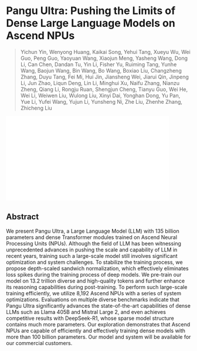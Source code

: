 # Pangu Ultra: Pushing the Limits of Dense Large Language Models on Ascend NPUs

> Yichun Yin, Wenyong Huang, Kaikai Song, Yehui Tang, Xueyu Wu, Wei Guo, Peng Guo, Yaoyuan Wang, Xiaojun Meng, Yasheng Wang, Dong Li, Can Chen, Dandan Tu, Yin Li, Fisher Yu, Ruiming Tang, Yunhe Wang, Baojun Wang, Bin Wang, Bo Wang, Boxiao Liu, Changzheng Zhang, Duyu Tang, Fei Mi, Hui Jin, Jiansheng Wei, Jiarui Qin, Jinpeng Li, Jun Zhao, Liqun Deng, Lin Li, Minghui Xu, Naifu Zhang, Nianzu Zheng, Qiang Li, Rongju Ruan, Shengjun Cheng, Tianyu Guo, Wei He, Wei Li, Weiwen Liu, Wulong Liu, Xinyi Dai, Yonghan Dong, Yu Pan, Yue Li, Yufei Wang, Yujun Li, Yunsheng Ni, Zhe Liu, Zhenhe Zhang, Zhicheng Liu

![](../../blank.jpg)

## Abstract

We present Pangu Ultra, a Large Language Model (LLM) with 135 billion
parameters and dense Transformer modules trained on Ascend Neural Processing
Units (NPUs). Although the field of LLM has been witnessing unprecedented
advances in pushing the scale and capability of LLM in recent years, training
such a large-scale model still involves significant optimization and system
challenges. To stabilize the training process, we propose depth-scaled sandwich
normalization, which effectively eliminates loss spikes during the training
process of deep models. We pre-train our model on 13.2 trillion diverse and
high-quality tokens and further enhance its reasoning capabilities during
post-training. To perform such large-scale training efficiently, we utilize
8,192 Ascend NPUs with a series of system optimizations. Evaluations on
multiple diverse benchmarks indicate that Pangu Ultra significantly advances
the state-of-the-art capabilities of dense LLMs such as Llama 405B and Mistral
Large 2, and even achieves competitive results with DeepSeek-R1, whose sparse
model structure contains much more parameters. Our exploration demonstrates
that Ascend NPUs are capable of efficiently and effectively training dense
models with more than 100 billion parameters. Our model and system will be
available for our commercial customers.
